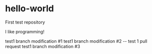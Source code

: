 # hello-world
First test repository

I like programming!

test1 branch modification #1
test1 branch modification #2
-- test 1 pull request
test1 branch modification #3
